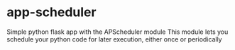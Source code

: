 # app-scheduler
Simple python flask app with the APScheduler module
This module lets you schedule your python code for later execution, either once or periodically
